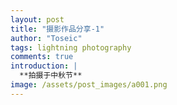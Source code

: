 ```yaml
---
layout: post
title: "摄影作品分享-1"
author: "Toseic"
tags: lightning photography
comments: true
introduction: |
  **拍摄于中秋节**
image: /assets/post_images/a001.png
---
```


